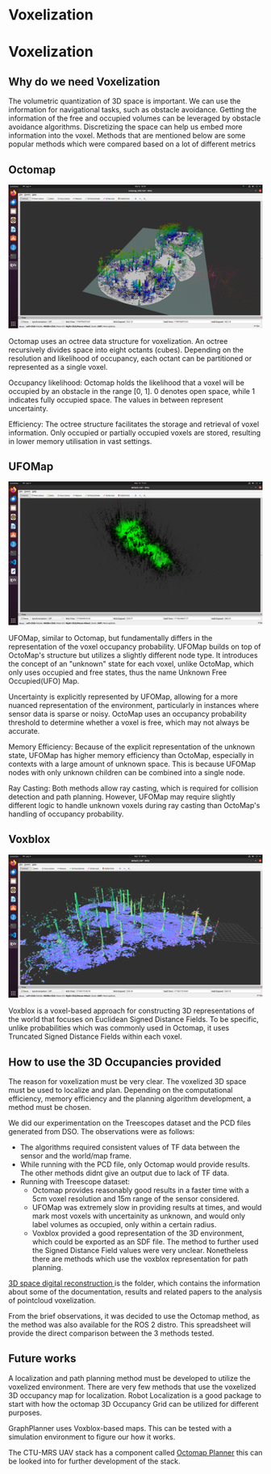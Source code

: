# Voxelization
# Voxelization

## Why do we need Voxelization

The volumetric quantization of 3D space is important. We can use the information for navigational tasks, such as obstacle avoidance. Getting the information of the free and occupied volumes can be leveraged by obstacle avoidance algorithms. Discretizing the space can help us embed more information into the voxel. Methods that are mentioned below are some popular methods which were compared based on a lot of different metrics
## Octomap

![Octomap](assets/Output-10mRange01.png)

Octomap uses an octree data structure for voxelization. An octree recursively divides space into eight octants (cubes). Depending on the resolution and likelihood of occupancy, each octant can be partitioned or represented as a single voxel.

Occupancy likelihood: Octomap holds the likelihood that a voxel will be occupied by an obstacle in the range [0, 1]. 0 denotes open space, while 1 indicates fully occupied space. The values in between represent uncertainty.

Efficiency: The octree structure facilitates the storage and retrieval of voxel information. Only occupied or partially occupied voxels are stored, resulting in lower memory utilisation in vast settings.

## UFOMap

![UFOMap](assets/OutputFreeandOccupied5cmRes05.png)

UFOMap, similar to Octomap, but fundamentally differs in the representation of the voxel occupancy probability. UFOMap builds on top of OctoMap's structure but utilizes a slightly different node type. It introduces the concept of an "unknown" state for each voxel, unlike OctoMap, which only uses occupied and free states, thus the name Unknown Free Occupied(UFO) Map.

Uncertainty is explicitly represented by UFOMap, allowing for a more nuanced representation of the environment, particularly in instances where sensor data is sparse or noisy. OctoMap uses an occupancy probability threshold to determine whether a voxel is free, which may not always be accurate.

Memory Efficiency: Because of the explicit representation of the unknown state, UFOMap has higher memory efficiency than OctoMap, especially in contexts with a large amount of unknown space. This is because UFOMap nodes with only unknown children can be combined into a single node.

Ray Casting: Both methods allow ray casting, which is required for collision detection and path planning. However, UFOMap may require slightly different logic to handle unknown voxels during ray casting than OctoMap's handling of occupancy probability.


## Voxblox

![VoxBlox](assets/OutputVoxBlox03Res005.png)

Voxblox is a voxel-based approach for constructing 3D representations of the world that focuses on Euclidean Signed Distance Fields. To be specific, unlike probabilities which was commonly used in Octomap, it uses Truncated Signed Distance Fields within each voxel. 


## How to use the 3D Occupancies provided

The reason for voxelization must be very clear. The voxelized 3D space must be used to localize and plan. Depending on the computational efficiency, memory efficiency and the planning algorithm development, a method must be chosen. 

We did our experimentation on the Treescopes dataset and the PCD files generated from DSO. The observations were as follows:

- The algorithms required consistent values of TF data between the sensor and the world/map frame.
- While running with the PCD file, only Octomap would provide results. The other methods didnt give an output due to lack of TF data. 
- Running with Treescope dataset:
    - Octomap provides reasonably good results in a faster time with a 5cm voxel resolution and 15m range of the sensor considered.
    - UFOMap was extremely slow in providing results at times, and would mark most voxels with uncertainity as unknown, and would only label volumes as occupied, only within a certain radius.
    - Voxblox provided a good representation of the 3D environment, which could be exported as an SDF file.  The method to further used the Signed Distance Field values were very unclear. Nonetheless there are methods which use the voxblox representation for path planning.

[3D space digital reconstruction ](https://drive.google.com/drive/folders/1JsKdpBzsU8YrjoTyUGJwXj7VEfaeMf-Q?usp=drive_link) is the folder, which contains the information about some of the documentation, results and related papers to the analysis of pointcloud voxelization.

From the brief observations, it was decided to use the Octomap method, as the method was also available for the ROS 2 distro. This spreadsheet will provide the direct comparison between the 3 methods tested.

## Future works

A localization and path planning method must be developed to utilize the voxelized environment. There are very few methods that use the voxelized 3D occupancy map for localization. Robot Localization is a good package to start with how the octomap 3D Occupancy Grid can be utilized for different purposes.

GraphPlanner uses Voxblox-based maps. This can be tested with a simulation environment to figure our how it works.

The CTU-MRS UAV stack has a component called [Octomap Planner](https://github.com/ctu-mrs/mrs_octomap_planner) this can be looked into for further development of the stack.
